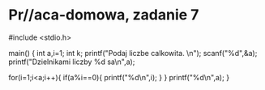 # Pr//aca-domowa, zadanie 7
#include <stdio.h>

main()
{
   int a,i=1;
   int k;
   printf("Podaj liczbe calkowita. \n");
   scanf("%d",&a);
   printf("Dzielnikami liczby %d sa\n",a);
   
   for(i=1;i<a;i++){
      if(a%i==0){
         printf("%d\n",i);
      }
   }
   printf("%d\n",a);
}

